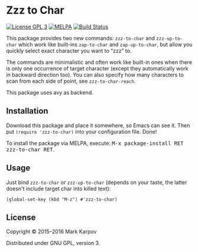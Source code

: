 # Zzz to Char

[![License GPL 3](https://img.shields.io/badge/license-GPL_3-green.svg)](http://www.gnu.org/licenses/gpl-3.0.txt)
[![MELPA](https://melpa.org/packages/zzz-to-char-badge.svg)](https://melpa.org/#/zzz-to-char)
[![Build Status](https://travis-ci.org/mrkkrp/zzz-to-char.svg?branch=master)](https://travis-ci.org/mrkkrp/zzz-to-char)

This package provides two new commands: `zzz-to-char` and `zzz-up-to-char`
which work like built-ins `zap-to-char` and `zap-up-to-char`, but allow you
quickly select exact character you want to “zzz” to.

The commands are minimalistic and often work like built-in ones when there
is only one occurrence of target character (except they automatically work
in backward direction too). You can also specify how many characters to scan
from each side of point, see `zzz-to-char-reach`.

This package uses avy as backend.

## Installation

Download this package and place it somewhere, so Emacs can see it. Then put
`(require 'zzz-to-char)` into your configuration file. Done!

To install the package via MELPA, execute: <kbd>M-x package-install RET
zzz-to-char RET</kbd>.

## Usage

Just bind `zzz-to-char` or `zzz-up-to-char` (depends on your taste, the
latter doesn't include target char into killed text):

```emacs-lisp
(global-set-key (kbd "M-z") #'zzz-to-char)
```

## License

Copyright © 2015–2016 Mark Karpov

Distributed under GNU GPL, version 3.
